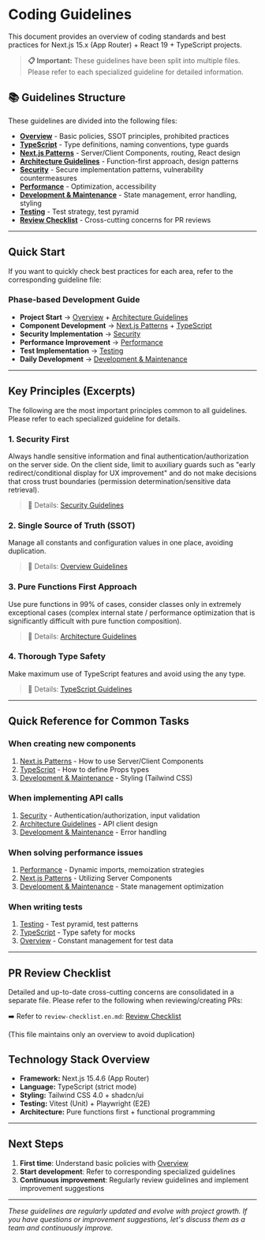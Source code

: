 # Coding Guidelines

This document provides an overview of coding standards and best practices for Next.js 15.x (App Router) + React 19 + TypeScript projects.

> **📋 Important:** These guidelines have been split into multiple files. Please refer to each specialized guideline for detailed information.

## 📚 Guidelines Structure

These guidelines are divided into the following files:

- **[Overview](./coding-guidelines-overview.en.md)** - Basic policies, SSOT principles, prohibited practices
- **[TypeScript](./typescript-guidelines.en.md)** - Type definitions, naming conventions, type guards
- **[Next.js Patterns](./nextjs-patterns.en.md)** - Server/Client Components, routing, React design
- **[Architecture Guidelines](./architecture-guidelines.en.md)** - Function-first approach, design patterns
- **[Security](../security/security-guidelines.en.md)** - Secure implementation patterns, vulnerability countermeasures
- **[Performance](../quality/performance-guidelines.en.md)** - Optimization, accessibility
- **[Development & Maintenance](../development/development-guidelines.en.md)** - State management, error handling, styling
- **[Testing](../quality/testing-guidelines.en.md)** - Test strategy, test pyramid
- **[Review Checklist](../quality/review-checklist.en.md)** - Cross-cutting concerns for PR reviews

---

## Quick Start

If you want to quickly check best practices for each area, refer to the corresponding guideline file:

### Phase-based Development Guide

- **Project Start** → [Overview](./coding-guidelines-overview.en.md) + [Architecture Guidelines](./architecture-guidelines.en.md)
- **Component Development** → [Next.js Patterns](./nextjs-patterns.en.md) + [TypeScript](./typescript-guidelines.en.md)
- **Security Implementation** → [Security](../security/security-guidelines.en.md)
- **Performance Improvement** → [Performance](../quality/performance-guidelines.en.md)
- **Test Implementation** → [Testing](../quality/testing-guidelines.en.md)
- **Daily Development** → [Development & Maintenance](../development/development-guidelines.en.md)

---

## Key Principles (Excerpts)

The following are the most important principles common to all guidelines. Please refer to each specialized guideline for details.

### 1. Security First

Always handle sensitive information and final authentication/authorization on the server side. On the client side, limit to auxiliary guards such as "early redirect/conditional display for UX improvement" and do not make decisions that cross trust boundaries (permission determination/sensitive data retrieval).

> 📖 Details: [Security Guidelines](../security/security-guidelines.en.md)

### 2. Single Source of Truth (SSOT)

Manage all constants and configuration values in one place, avoiding duplication.

> 📖 Details: [Overview Guidelines](./coding-guidelines-overview.en.md#single-source-of-truth-ssot-principle)

### 3. Pure Functions First Approach

Use pure functions in 99% of cases, consider classes only in extremely exceptional cases (complex internal state / performance optimization that is significantly difficult with pure function composition).

> 📖 Details: [Architecture Guidelines](./architecture-guidelines.en.md)

### 4. Thorough Type Safety

Make maximum use of TypeScript features and avoid using the any type.

> 📖 Details: [TypeScript Guidelines](./typescript-guidelines.en.md)

---

## Quick Reference for Common Tasks

### When creating new components

1. [Next.js Patterns](./nextjs-patterns.en.md) - How to use Server/Client Components
2. [TypeScript](./typescript-guidelines.en.md) - How to define Props types
3. [Development & Maintenance](../development/development-guidelines.en.md) - Styling (Tailwind CSS)

### When implementing API calls

1. [Security](../security/security-guidelines.en.md) - Authentication/authorization, input validation
2. [Architecture Guidelines](./architecture-guidelines.en.md) - API client design
3. [Development & Maintenance](../development/development-guidelines.en.md) - Error handling

### When solving performance issues

1. [Performance](../quality/performance-guidelines.en.md) - Dynamic imports, memoization strategies
2. [Next.js Patterns](./nextjs-patterns.en.md) - Utilizing Server Components
3. [Development & Maintenance](../development/development-guidelines.en.md) - State management optimization

### When writing tests

1. [Testing](../quality/testing-guidelines.en.md) - Test pyramid, test patterns
2. [TypeScript](./typescript-guidelines.en.md) - Type safety for mocks
3. [Overview](./coding-guidelines-overview.en.md) - Constant management for test data

---

## PR Review Checklist

Detailed and up-to-date cross-cutting concerns are consolidated in a separate file. Please refer to the following when reviewing/creating PRs:

➡️ Refer to `review-checklist.en.md`: [Review Checklist](../quality/review-checklist.en.md)

(This file maintains only an overview to avoid duplication)

## Technology Stack Overview

- **Framework:** Next.js 15.4.6 (App Router)
- **Language:** TypeScript (strict mode)
- **Styling:** Tailwind CSS 4.0 + shadcn/ui
- **Testing:** Vitest (Unit) + Playwright (E2E)
- **Architecture:** Pure functions first + functional programming

---

## Next Steps

1. **First time**: Understand basic policies with [Overview](./coding-guidelines-overview.en.md)
2. **Start development**: Refer to corresponding specialized guidelines
3. **Continuous improvement**: Regularly review guidelines and implement improvement suggestions

---

_These guidelines are regularly updated and evolve with project growth. If you have questions or improvement suggestions, let's discuss them as a team and continuously improve._

